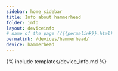 ```yaml
---
sidebar: home_sidebar
title: Info about hammerhead
folder: info
layout: deviceinfo
# name of the page (/{{permalink}}.html)
permalink: /devices/hammerhead/
device: hammerhead
---
```

{% include templates/device_info.md %}
